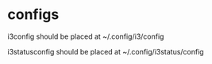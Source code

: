 # configs

i3config should be placed at ~/.config/i3/config

i3statusconfig should be placed at ~/.config/i3status/config
